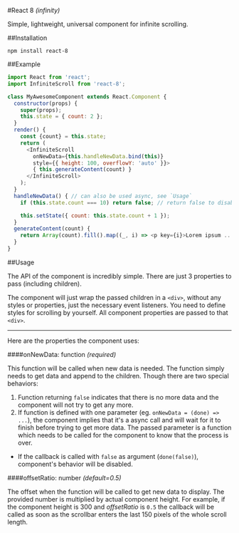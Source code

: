 #React 8 *(infinity)*

Simple, lightweight, universal component for infinite scrolling.

##Installation

`npm install react-8`

##Example

```javascript
import React from 'react';
import InfiniteScroll from 'react-8';

class MyAwesomeComponent extends React.Component {
  constructor(props) {
    super(props);
    this.state = { count: 2 };
  }
  render() {
    const {count} = this.state;
    return (
      <InfiniteScroll
        onNewData={this.handleNewData.bind(this)}
        style={{ height: 100, overflowY: 'auto' }}>
        { this.generateContent(count) }
      </InfiniteScroll>
    );
  }
  handleNewData() { // can also be used async, see `Usage`
    if (this.state.count === 10) return false; // return false to disable loading new data

    this.setState({ count: this.state.count + 1 });
  }
  generateContent(count) {
    return Array(count).fill().map((_, i) => <p key={i}>Lorem ipsum ...</p>);
  }
}
```

##Usage

The API of the component is incredibly simple. There are just 3 properties to pass (including children).

The component will just wrap the passed children in a `<div>`, without any styles or properties, just the necessary event listeners. You need to define styles for scrolling by yourself. All component properties are passed to that `<div>`.

---

Here are the properties the component uses:

####onNewData: function *(required)*

This function will be called when new data is needed. The function simply needs to get data and append to the children. Though there are two special behaviors:

1. Function returning `false` indicates that there is no more data and the component will not try to get any more.
2. If function is defined with one parameter (eg. `onNewData = (done) => ...`), the component implies that it's a async call and will wait for it to finish before trying to get more data. The passed parameter is a function which needs to be called for the component to know that the process is over.
* If the callback is called with `false` as argument (`done(false)`), component's behavior will be disabled.

####offsetRatio: number *(default=0.5)*

The offset when the function will be called to get new data to display. The provided number is multiplied by actual component height. For example, if the component height is 300 and *offsetRatio* is `0.5` the callback will be called as soon as the scrollbar enters the last 150 pixels of the whole scroll length.
